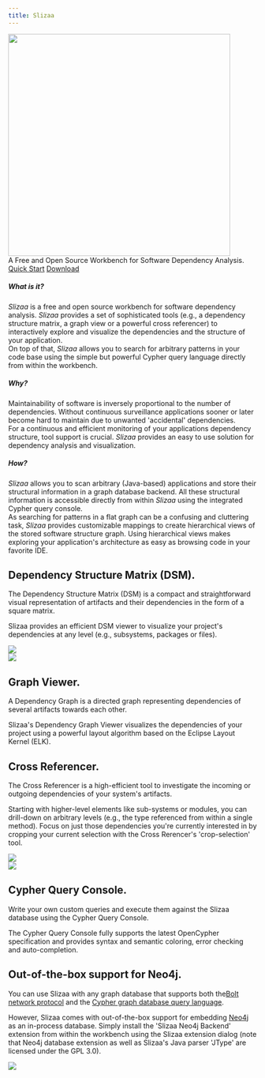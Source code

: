 ```yaml
---
title: Slizaa
---
```


<div class="container vertical-center">
    <div class="jumbotron">
        <div class="row">
            <div class="col-12">
                   <img class="mx-auto d-block" src="/img/slizaa_on_macbook.png" width="450"></a>
            </div>
        </div>
        <div class="lead text-center mt-3">A Free and Open Source Workbench for Software Dependency Analysis.</div>
        <div class="text-center mt-4">
            <a href="/documentation/quickstart_install/" class="btn btn-primary mr-2">Quick Start<span class="pl-2 fa fa-angle-double-right" /></a>
            <a href="/download/" class="btn btn-secondary">Download <span class="pl-2 fa fa-download" /></a>
        </div>
    </div>
</div>

<div class="container border-bottom pb-4">
    <div class="row ">
        <div class="col-sm">
            <h5>What is it?</h5>
            <div><em>Slizaa</em> is a free and open source workbench for software dependency analysis. <em>Slizaa</em> provides a set of sophisticated tools (e.g., a dependency structure matrix, a graph view or a powerful cross referencer) to interactively explore and visualize the dependencies and the structure of your application.</div>
            <div class="mt-2">On top of that, <em>Slizaa</em> allows you to search for arbitrary patterns in your code base using the simple but powerful Cypher query language directly from within the workbench.</div>
        </div>
        <div class="col-sm">
            <h5>Why?</h5>
            <div>Maintainability of software is inversely proportional to the number of dependencies. Without continuous surveillance applications sooner or later become hard to maintain due to unwanted 'accidental' dependencies.</div>
            <div class="mt-2">For a continuous and efficient monitoring of your applications dependency structure, tool support is crucial. <em>Slizaa</em> provides an easy to use solution for dependency analysis and visualization.</div>
        </div>            
        <div class="col-sm">
            <h5>How?</h5>
            <div><em>Slizaa</em> allows you to scan arbitrary (Java-based) applications and store their structural information in a graph database backend. All these structural information is accessible directly from within <em>Slizaa</em> using the integrated Cypher query console.</div>
            <div class="mt-2">As searching for patterns in a flat graph can be a confusing and cluttering task, <em>Slizaa</em> provides customizable mappings to create hierarchical views of the stored software structure graph. Using hierarchical views makes exploring your application's architecture as easy as browsing code in your favorite IDE.</div>
        </div>
    </div>
</div>

<div class="container border-bottom p-4">
    <div class="row">
        <div class="col-md-7">
        <h2>Dependency Structure Matrix (DSM).</h2>
        <p>The Dependency Structure Matrix (DSM) is a compact and straightforward visual representation of artifacts and their dependencies in the form of a square matrix.</p>
        <p>Slizaa provides an efficient DSM viewer to visualize your project's dependencies at any level (e.g., subsystems, packages or files).</p>
        </div>
        <div class="col-md-5">
        <img class="img-fluid mx-auto" src="/img/slizaa_DSM.png">
        </div>
    </div>
</div>

<div class="container border-bottom p-4">
    <div class="row">
        <div class="col-md-5">
            <img class="img-fluid mx-auto" src="/img/slizaa_GraphViewer.png">
        </div>
        <div class="col-md-7">
            <h2>Graph Viewer.</span></h2>
            <p>A Dependency Graph is a directed graph representing dependencies of several artifacts towards each other.</p>
            <p>Slizaa's Dependency Graph Viewer visualizes the dependencies of your project using a powerful layout algorithm based on the Eclipse Layout Kernel (ELK).</p>
        </div>
    </div>
</div>

<div class="container border-bottom p-4">
    <div class="row">
        <div class="col-md-7">
            <h2>Cross Referencer.</span></h2>
            <p>The Cross Referencer is a high-efficient tool to investigate the incoming or outgoing dependencies of your system's artifacts.</p>
            <p>Starting with higher-level elements like sub-systems or modules, you can drill-down on arbitrary levels (e.g., the type referenced from within a single method).
            Focus on just those dependencies you're currently interested in by cropping your current selection with the Cross Rerencer's 'crop-selection' tool.</p>
        </div>
        <div class="col-md-5">
            <img class="img-fluid mx-auto" src="/img/slizaa_CrossReferencer.png">
        </div>
    </div>
</div>

<div class="container border-bottom p-4">
    <div class="row">
        <div class="col-md-5">
            <img class="img-fluid mx-auto" src="/img/slizaa_CypherConsole.png">
        </div>
        <div class="col-md-7">
            <h2>Cypher Query Console.</h2>
            <p>Write your own custom queries and execute them against the Slizaa database using the Cypher Query Console.</p>
            <p>The Cypher Query Console fully supports the latest OpenCypher specification and provides syntax and semantic coloring, error checking and auto-completion.  
        </div>
    </div>
</div>

<div class="container border-bottom p-4">
    <div class="row">
        <div class="col-md-7">
            <h2>Out-of-the-box support for Neo4j.</h2>
            <p>You can use Slizaa with any graph database that supports both the<a href="https://boltprotocol.org">Bolt network protocol</a> and the <a href="https://www.opencypher.org">Cypher graph database query language</a>.
            <p>However, Slizaa comes with out-of-the-box support for embedding  <a href="https://neo4j.com">Neo4j</a> as an in-process database. Simply install the 'Slizaa Neo4j Backend' extension from within the workbench using the Slizaa extension dialog (note that Neo4j database extension as well as Slizaa's Java parser 'JType' are licensed under the GPL 3.0).</p>
        </div>
        <div class="col-md-5">
            <img class="img-fluid mx-auto" src="/img/slizaa_BackEndExtensions.png">
        </div>
    </div>
</div>